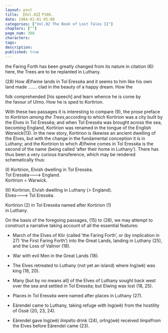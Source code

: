 ```yaml
---
layout: post
title: 【Vol.02】P308.
date: 1984-01-01 05:08
categories: ["Vol.02 The Book of Lost Tales II"]
chapters: [""]
page_num: 308
characters: 
tags: 
description: 
published: true
---
```


<p style="text-indent: 0;">
the Faring Forth has been greatly changed from its nature in citation (6): here, the Trees are to be replanted in Luthany.
</p>

(28)   How Ælfwine lands in Tol Eressëa and it seems to him like his own<BR>land made ....... clad in the beauty of a happy dream. How the

folk comprehended [his speech] and learn whence he is come by<BR>the favour of Ulmo. How he is sped to Kortirion.

With these two passages it is interesting to compare (9), the prose preface to <I>Kortirion among the Trees</I>,according to which Kortirion was a city built by the Elves in Tol Eressëa; and when Tol Eressëa was brought across the sea, becoming England, Kortirion was renamed in the tongue of the English <I>Warwick</I>(13). In the new story, Kortirion is likewise an ancient dwelling of the Elves, but with the change in the fundamental conception it is in Luthany; and the Kortirion to which Ælfwine comes in Tol Eressëa is the second of the name (being called ‘after their home in Luthany’). There has thus been a very curious transference, which may be rendered schematically thus:

(I)    Kortirion, Elvish dwelling in Tol Eressëa.<BR>Tol Eressëa———> England.<BR>Kortirion = Warwick.

(II)    Kortirion, Elvish dwelling in Luthany (> England).<BR>Elves———> Tol Eressëa.

Kortirion (2) in Tol Eressëa named after Kortirion (1)<BR>in Luthany.

On the basis of the foregoing passages, (15) to (28), we may attempt to<BR>construct a narrative taking account of all the essential features:

-   March of the Elves of Kôr (called ‘the Faring Forth’, or (by implication in 27) ‘the First Faring Forth’) into the Great Lands, landing in Luthany (25), and the Loss of Valinor (18).

-  War with evil Men in the Great Lands (18).

-   The Elves retreated to Luthany (not yet an island) where Ing(wë) was king (18, 20).

-   Many [but by no means all] of the Elves of Luthany sought back west over the sea and settled in Tol Eressëa; but Elwing was lost (18, 25).

-   Places in Tol Eressëa were named after places in Luthany (27).

-   Eärendel came to Luthany, taking refuge with Ing(wë) from the hostility of Ossë (20, 23, 24).

-   Eärendel gave Ing(wë) <I>limpë</I>to drink (24), <I>or</I>Ing(wë) received <I>limpë</I>from the Elves before Eärendel came (23).

